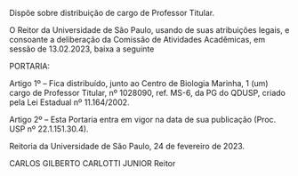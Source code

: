 Dispõe sobre distribuição de cargo de Professor Titular.

O Reitor da Universidade de São Paulo, usando de suas atribuições legais, e consoante a deliberação da Comissão de Atividades Acadêmicas, em sessão de 13.02.2023, baixa a seguinte

PORTARIA:

Artigo 1º – Fica distribuído, junto ao Centro de Biologia Marinha, 1 (um) cargo de Professor Titular, nº 1028090, ref. MS-6, da PG do QDUSP, criado pela Lei Estadual nº 11.164/2002.

Artigo 2º – Esta Portaria entra em vigor na data de sua publicação (Proc. USP nº 22.1.151.30.4).

Reitoria da Universidade de São Paulo, 24 de fevereiro de 2023.

CARLOS GILBERTO CARLOTTI JUNIOR
Reitor